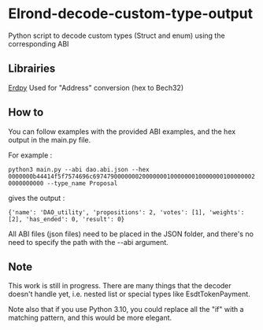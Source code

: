 # Elrond-decode-custom-type-output
Python script to decode custom types (Struct and enum) using the corresponding ABI


## Librairies

[Erdpy](https://docs.elrond.com/sdk-and-tools/erdpy/installing-erdpy/) Used for "Address" conversion (hex to Bech32)


## How to 

You can follow examples with the provided ABI examples, and the hex output in the main.py file. 

For example : 

`python3 main.py --abi dao.abi.json --hex 0000000b44414f5f7574696c69747900000002000000010000000100000001000000020000000000 --type_name Proposal`

gives the output : 

`{'name': 'DAO_utility', 'propositions': 2, 'votes': [1], 'weights': [2], 'has_ended': 0, 'result': 0}`

All ABI files (json files) need to be placed in the JSON folder, and there's no need to specify the path with the --abi argument.


## Note

This work is still in progress. There are many things that the decoder doesn't handle yet, i.e. nested list or special types like EsdtTokenPayment.

Note also that if you use Python 3.10, you could replace all the "if" with a matching pattern, and this would be more elegant.
